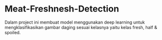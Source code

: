 # Meat-Freshnesh-Detection
Dalam project ini membuat model menggunakan deep learning untuk mengklasifikasikan gambar daging sesuai kelasnya yaitu kelas fresh, half &amp; spoiled.
